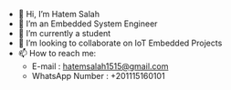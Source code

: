 - 👋 Hi, I’m Hatem Salah
- 👀 I’m an Embedded System Engineer
- 🌱 I’m currently a student
- 💞️ I’m looking to collaborate on IoT Embedded Projects
- 📫 How to reach me:
  - E-mail : hatemsalah1515@gmail.com
  - WhatsApp Number : +201115160101
